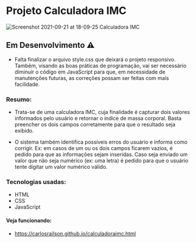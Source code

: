 # Projeto Calculadora IMC

![Screenshot 2021-09-21 at 18-09-25 Calculadora IMC](https://user-images.githubusercontent.com/85134349/134377900-70b30b9c-7072-4e08-9b6b-000fdea88d2e.png)

## Em Desenvolvimento ⚠️

- Falta finalizar o arquivo style.css que deixará o projeto responsivo. Também, visando as boas práticas de programação, vai ser necessário diminuir o código em JavaScript para que, em necessidade de manutenções futuras, as correções possam ser feitas com mais facilidade.

### Resumo: 
- Trata-se de uma calculadora IMC, cuja finalidade é capturar dois valores informados pelo usuário e retornar o índice de massa corporal. Basta preencher os dois campos corretamente para que o resultado seja exibido.

- O sistema também identifica possíveis erros do usuário e informa como corrigir. Ex: em casos de um ou os dois campos ficarem vazios, é pedido para que as informações sejam inseridas. Caso seja enviado um valor que não seja numérico (ex: uma letra) é pedido para que o usuário tente digitar um valor numérico válido. 

### Tecnologias usadas:
- HTML
- CSS
- JavaScript

#### Veja funcionando:
- https://carlosrailson.github.io/calculadoraimc.html
